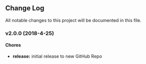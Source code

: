 ## Change Log
All notable changes to this project will be documented in this file.

### v2.0.0 (2018-4-25)

#### Chores

* **release:** initial release to new GitHub Repo
